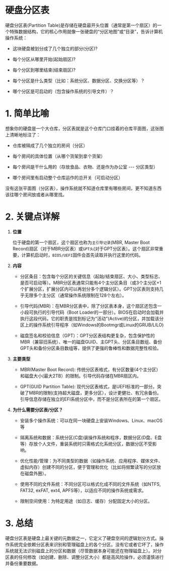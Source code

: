 # 硬盘分区表


硬盘分区表(Partition Table)是存储在硬盘最开头位置（通常是第一个扇区）的一个特殊数据结构，它的核心作用就像一张硬盘的“分区地图”或“目录”，告诉计算机操作系统：

- 这块硬盘被划分成了几个独立的部分(分区)?

- 每个分区从哪里开始(起始扇区)?

- 每个分区到哪里结束(结束扇区)?

- 每个分区是什么类型（比如：系统分区、数据分区、交换分区等）？

- 哪个分区是可启动的（包含操作系统的引导文件）？

# 1. 简单比喻

想象你的硬盘是一个大仓库，分区表就是这个仓库门口挂着的仓库平面图，这张图上清晰地标注了：

- 仓库被隔成了几个独立的房间（分区）

- 每个房间的具体位置（从哪个货架到拿个货架）

- 每个房间是干什么用的（存放食品、衣物、还是作为办公室 --- 分区类型）

- 哪个房间里有启动整个仓库运作的总开关（可启动分区）

没有这张平面图（分区表），操作系统就不知道仓库里有哪些房间，更不知道东西该往哪个房间放或者从哪里找。

# 2. 关键点详解

1. **位置**

    位于硬盘的第一个扇区，这个扇区也称为`主引导记录`(MBR, Master Boot Record)扇区（对于MBR分区表）或`GPT头`(对于GPT分区表）。这个扇区非常重要，计算机启动时，`BIOS/UEFI`固件会首先读取并执行这里的代码。


1. **内容**

    - 分区条目：包含每个分区的关键信息（起始/结束扇区、大小、类型标志、是否可启动等）。MBR分区表通常只能有4个主分区条目（或3个主分区+1个扩展分区，扩展分区内可以再划分多个逻辑分区）。GPT分区表则支持几乎无限多个主分区（通常操作系统限制在128个左右）。
  
    - 引导代码(MBR)：在MBR分区表中，除了分区表本身，这个扇区还包含一小段可执行的引导代码（Boot Loader的一部分）。BIOS在启动时会加载并执行这段代码，它的职责是找到标记为“活动”(Active)的分区，并加载该分区上的操作系统引导程序（如Windows的Bootmgr或Linux的GRUB/LILO)
  
    - 磁盘签名和校验信息（GPT）：GPT分区表结构更复杂，包含保护性的MBR（兼容旧系统）、唯一的磁盘GUID、主GPT头、分区条目数组、备份GPT头和备份分区条目数组等，提供了更强的鲁棒性和数据完整性校验。
      
1. **主要类型**

    - MBR(Master Boot Record): 传统分区表格式，有分区数量(4个主分区）和磁盘大小(最大2TB）的限制。引导代码存储在MBR扇区内。
  
    - GPT(GUID Partition Table): 现代分区表格式，是UEFI标准的一部分。突破了MBR的限制(支持超大磁盘，更多分区），设计更健壮、有冗余备份。引导信息存储在独立的EFI系统分区中，而不是分区表所在的第一个扇区。

1. **为什么需要分区表/分区？**

    - 安装多个操作系统：可以在同一块硬盘上安装Windows、Linux、macOS等
  
    - 隔离系统和数据：系统分区(C盘)装操作系统和程序，数据分区(D盘、E盘等）存放个人文件，重装系统时只需格式化系统分区，数据分区不受影响。
  
    - 优化性能/管理：为不同类型的数据（如操作系统、应用程序、媒体文件、虚拟内存）创建不同的分区，便于管理和优化（比如将频繁读写的分区放在磁盘外圈）。
  
    - 使用不同的文件系统：不同分区可以格式化成不同的文件系统（如NTFS, FAT32, exFAT, ext4, APFS等），以适应不同的操作系统或需求。
  
    - 限制空间使用：为特定用途（如日志、缓存）分配固定大小的分区。

# 3. 总结

硬盘分区表是硬盘上最关键的元数据之一，它定义了硬盘空间的逻辑划分方式。操作系统完全依赖分区表来识别和管理磁盘上的各个分区。没有它或者它坏了，操作系统就无法识别磁盘上的分区和数据（尽管数据本身可能还在物理磁盘上）。对分区表的任何修改（如创建、删除、调整分区大小）都是高风险操作，必须谨慎进行并备份重要数据。
